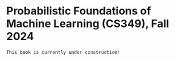 # Probabilistic Foundations of Machine Learning (CS349), Fall 2024

```{warning}
This book is currently under construction!
```


```{tableofcontents}
```
